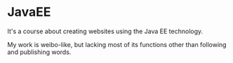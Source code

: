 JavaEE
=============

It's a course about creating websites using the Java EE technology.

My work is weibo-like, but lacking most of its functions other than following and publishing words.
